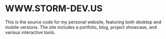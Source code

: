 # WWW.STORM-DEV.US

This is the source code for my personal website, featuring both desktop and mobile versions. The site includes a portfolio, blog, project showcase, and various interactive tools.
